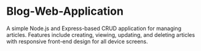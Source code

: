 # Blog-Web-Application
A simple Node.js and Express-based CRUD application for managing articles. Features include creating, viewing, updating, and deleting articles with responsive front-end design for all device screens.
